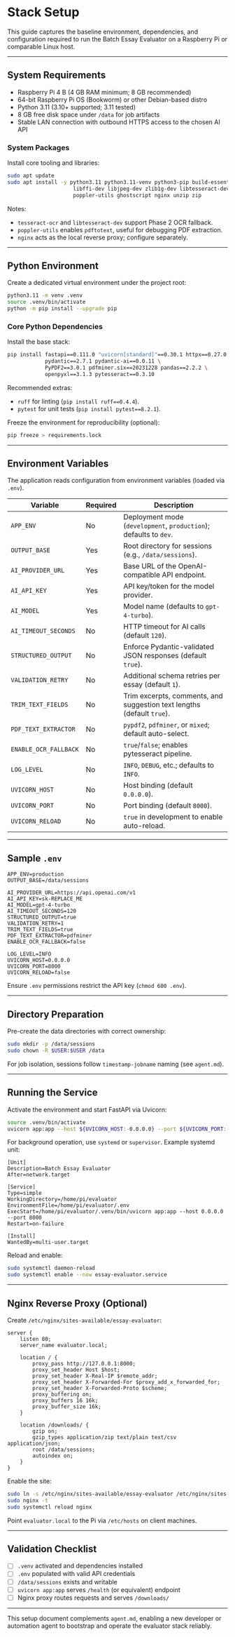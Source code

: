 # Stack Setup

This guide captures the baseline environment, dependencies, and configuration required to run the Batch Essay Evaluator on a Raspberry Pi or comparable Linux host.

---

## System Requirements

- Raspberry Pi 4 B (4 GB RAM minimum; 8 GB recommended)
- 64-bit Raspberry Pi OS (Bookworm) or other Debian-based distro
- Python 3.11 (3.10+ supported; 3.11 tested)
- 8 GB free disk space under `/data` for job artifacts
- Stable LAN connection with outbound HTTPS access to the chosen AI API

### System Packages

Install core tooling and libraries:

```bash
sudo apt update
sudo apt install -y python3.11 python3.11-venv python3-pip build-essential libpq-dev \
                     libffi-dev libjpeg-dev zlib1g-dev libtesseract-dev tesseract-ocr \
                     poppler-utils ghostscript nginx unzip zip
```

Notes:
- `tesseract-ocr` and `libtesseract-dev` support Phase 2 OCR fallback.
- `poppler-utils` enables `pdftotext`, useful for debugging PDF extraction.
- `nginx` acts as the local reverse proxy; configure separately.

---

## Python Environment

Create a dedicated virtual environment under the project root:

```bash
python3.11 -m venv .venv
source .venv/bin/activate
python -m pip install --upgrade pip
```

### Core Python Dependencies

Install the base stack:

```bash
pip install fastapi==0.111.0 "uvicorn[standard]"==0.30.1 httpx==0.27.0 python-dotenv==1.0.1 \
            pydantic==2.7.1 pydantic-ai==0.0.11 \
            PyPDF2==3.0.1 pdfminer.six==20231228 pandas==2.2.2 \
            openpyxl==3.1.3 pytesseract==0.3.10
```

Recommended extras:
- `ruff` for linting (`pip install ruff==0.4.4`).
- `pytest` for unit tests (`pip install pytest==8.2.1`).

Freeze the environment for reproducibility (optional):

```bash
pip freeze > requirements.lock
```

---

## Environment Variables

The application reads configuration from environment variables (loaded via `.env`).

| Variable                 | Required | Description                                                        |
| ------------------------ | -------- | ------------------------------------------------------------------ |
| `APP_ENV`                | No       | Deployment mode (`development`, `production`); defaults to `dev`.  |
| `OUTPUT_BASE`            | Yes      | Root directory for sessions (e.g., `/data/sessions`).              |
| `AI_PROVIDER_URL`        | Yes      | Base URL of the OpenAI-compatible API endpoint.                    |
| `AI_API_KEY`             | Yes      | API key/token for the model provider.                              |
| `AI_MODEL`               | Yes      | Model name (defaults to `gpt-4-turbo`).                            |
| `AI_TIMEOUT_SECONDS`     | No       | HTTP timeout for AI calls (default `120`).                         |
| `STRUCTURED_OUTPUT`      | No       | Enforce Pydantic-validated JSON responses (default `true`).        |
| `VALIDATION_RETRY`       | No       | Additional schema retries per essay (default `1`).                 |
| `TRIM_TEXT_FIELDS`       | No       | Trim excerpts, comments, and suggestion text lengths (default `true`). |
| `PDF_TEXT_EXTRACTOR`     | No       | `pypdf2`, `pdfminer`, or `mixed`; default auto-select.             |
| `ENABLE_OCR_FALLBACK`    | No       | `true`/`false`; enables pytesseract pipeline.                      |
| `LOG_LEVEL`              | No       | `INFO`, `DEBUG`, etc.; defaults to `INFO`.                         |
| `UVICORN_HOST`           | No       | Host binding (default `0.0.0.0`).                                  |
| `UVICORN_PORT`           | No       | Port binding (default `8000`).                                     |
| `UVICORN_RELOAD`         | No       | `true` in development to enable auto-reload.                       |

---

## Sample `.env`

```
APP_ENV=production
OUTPUT_BASE=/data/sessions

AI_PROVIDER_URL=https://api.openai.com/v1
AI_API_KEY=sk-REPLACE_ME
AI_MODEL=gpt-4-turbo
AI_TIMEOUT_SECONDS=120
STRUCTURED_OUTPUT=true
VALIDATION_RETRY=1
TRIM_TEXT_FIELDS=true
PDF_TEXT_EXTRACTOR=pdfminer
ENABLE_OCR_FALLBACK=false

LOG_LEVEL=INFO
UVICORN_HOST=0.0.0.0
UVICORN_PORT=8000
UVICORN_RELOAD=false
```

Ensure `.env` permissions restrict the API key (`chmod 600 .env`).

---

## Directory Preparation

Pre-create the data directories with correct ownership:

```bash
sudo mkdir -p /data/sessions
sudo chown -R $USER:$USER /data
```

For job isolation, sessions follow `timestamp-jobname` naming (see `agent.md`).

---

## Running the Service

Activate the environment and start FastAPI via Uvicorn:

```bash
source .venv/bin/activate
uvicorn app:app --host ${UVICORN_HOST:-0.0.0.0} --port ${UVICORN_PORT:-8000}
```

For background operation, use `systemd` or `supervisor`. Example systemd unit:

```
[Unit]
Description=Batch Essay Evaluator
After=network.target

[Service]
Type=simple
WorkingDirectory=/home/pi/evaluator
EnvironmentFile=/home/pi/evaluator/.env
ExecStart=/home/pi/evaluator/.venv/bin/uvicorn app:app --host 0.0.0.0 --port 8000
Restart=on-failure

[Install]
WantedBy=multi-user.target
```

Reload and enable:

```bash
sudo systemctl daemon-reload
sudo systemctl enable --now essay-evaluator.service
```

---

## Nginx Reverse Proxy (Optional)

Create `/etc/nginx/sites-available/essay-evaluator`:

```
server {
    listen 80;
    server_name evaluator.local;

    location / {
        proxy_pass http://127.0.0.1:8000;
        proxy_set_header Host $host;
        proxy_set_header X-Real-IP $remote_addr;
        proxy_set_header X-Forwarded-For $proxy_add_x_forwarded_for;
        proxy_set_header X-Forwarded-Proto $scheme;
        proxy_buffering on;
        proxy_buffers 16 16k;
        proxy_buffer_size 16k;
    }

    location /downloads/ {
        gzip on;
        gzip_types application/zip text/plain text/csv application/json;
        root /data/sessions;
        autoindex on;
    }
}
```

Enable the site:

```bash
sudo ln -s /etc/nginx/sites-available/essay-evaluator /etc/nginx/sites-enabled/
sudo nginx -t
sudo systemctl reload nginx
```

Point `evaluator.local` to the Pi via `/etc/hosts` on client machines.

---

## Validation Checklist

- [ ] `.venv` activated and dependencies installed
- [ ] `.env` populated with valid API credentials
- [ ] `/data/sessions` exists and writable
- [ ] `uvicorn app:app` serves `/health` (or equivalent) endpoint
- [ ] Nginx proxy routes requests and serves `/downloads/`

---

This setup document complements `agent.md`, enabling a new developer or automation agent to bootstrap and operate the evaluator stack reliably.
